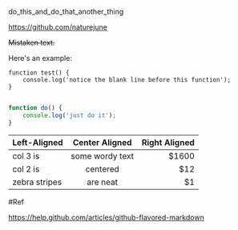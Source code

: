 do_this_and_do_that_another_thing

https://github.com/naturejune

~~Mistaken text.~~

Here's an example:

```
function test() {
	console.log('notice the blank line before this function');
}
```

```javascript

function do() {
	console.log('just do it');
}
```

| Left-Aligned  | Center Aligned  | Right Aligned |
| :------------ |:---------------:| -----:|
| col 3 is      | some wordy text | $1600 |
| col 2 is      | centered        |   $12 |
| zebra stripes | are neat        |    $1 |

#Ref

https://help.github.com/articles/github-flavored-markdown